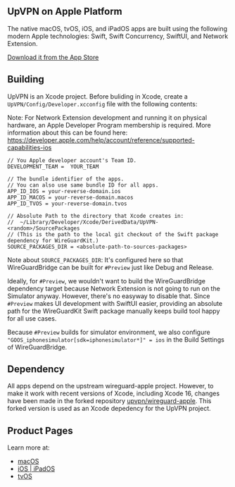 ## UpVPN on Apple Platform

The native macOS, tvOS, iOS, and iPadOS apps are built using the following modern Apple technologies: Swift, Swift Concurrency, SwiftUI, and Network Extension.

[Download it from the App Store](https://apps.apple.com/app/serverless-vpn-upvpn/id6596774170)


## Building

UpVPN is an Xcode project. Before buliding in Xcode, create a `UpVPN/Config/Developer.xcconfig` file with the following contents:

Note: For Network Extension development and running it on physical hardware, an Apple Developer Program membership is required. More information about this can be found here:
https://developer.apple.com/help/account/reference/supported-capabilities-ios


```
// You Apple developer account's Team ID.
DEVELOPMENT_TEAM =  YOUR_TEAM

// The bundle identifier of the apps.
// You can also use same bundle ID for all apps.
APP_ID_IOS = your-reverse-domain.ios
APP_ID_MACOS = your-reverse-domain.macos
APP_ID_TVOS = your-reverse-domain.tvos

// Absolute Path to the directory that Xcode creates in:
//  ~/Library/Developer/Xcode/DerivedData/UpVPN-<random>/SourcePackages
// (This is the path to the local git checkout of the Swift package dependency for WireGuardKit.)
SOURCE_PACKAGES_DIR = <absolute-path-to-sources-packages>
```


Note about `SOURCE_PACKAGES_DIR`: It's configured here so that WireGuardBridge<platform> can be built for `#Preview` just like Debug and Release. 

Ideally, for `#Preview`, we wouldn't want to build the WireGuardBridge dependency target because Network Extension is not going to run on the Simulator anyway. However, there's no easyway to disable that. Since `#Preview` makes UI development with SwiftUI easier, providing an absolute path for the WireGuardKit Swift package manually keeps build tool happy for all use cases.

Because `#Preview` builds for simulator environment, we also configure `"GOOS_iphonesimulator[sdk=iphonesimulator*]" = ios` in the Build Settings of WireGuardBridge.

## Dependency

All apps depend on the upstream wireguard-apple project. However, to make it work with recent versions of Xcode, including Xcode 16, changes have been made in the forked repository [upvpn/wireguard-apple](https://github.com/upvpn/wireguard-apple). This forked version is used as an Xcode depedency for the UpVPN project.

## Product Pages

Learn more at:
- [macOS](https://upvpn.app/macos)
- [iOS | iPadOS](https://upvpn.app/ios)
- [tvOS](https://upvpn.app/tvos)

